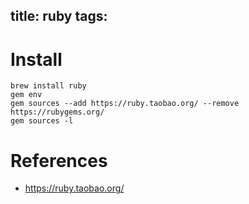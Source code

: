 title: ruby
tags:
---

# Install

```
brew install ruby
gem env
gem sources --add https://ruby.taobao.org/ --remove https://rubygems.org/
gem sources -l
```

# References

- <https://ruby.taobao.org/>
